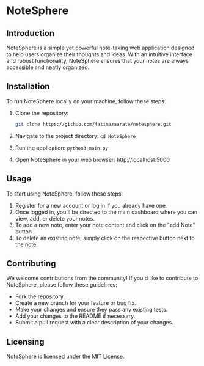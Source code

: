 # NoteSphere

## Introduction

NoteSphere is a simple yet powerful note-taking web application designed to help users organize their thoughts and ideas. With an intuitive interface and robust functionality, NoteSphere ensures that your notes are always accessible and neatly organized.

## Installation

To run NoteSphere locally on your machine, follow these steps:

1. Clone the repository:
   ```bash
   git clone https://github.com/fatimazaarate/notesphere.git

2. Navigate to the project directory:
  ```cd NoteSphere``` 

3. Run the application:
  ```python3 main.py```

4. Open NoteSphere in your web browser:
http://localhost:5000

## Usage

To start using NoteSphere, follow these steps:

1. Register for a new account or log in if you already have one.
2. Once logged in, you'll be directed to the main dashboard where you can view, add, or delete your notes.
3. To add a new note, enter your note content and click on the "add Note" button .
4. To delete an existing note, simply click on the respective button next to the note.

## Contributing

We welcome contributions from the community! If you'd like to contribute to NoteSphere, please follow these guidelines:

- Fork the repository.
- Create a new branch for your feature or bug fix.
- Make your changes and ensure they pass any existing tests.
- Add your changes to the README if necessary.
- Submit a pull request with a clear description of your changes.

## Licensing

NoteSphere is licensed under the MIT License.